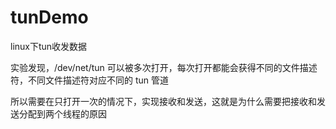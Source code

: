 # tunDemo
linux下tun收发数据

实验发现，/dev/net/tun 可以被多次打开，每次打开都能会获得不同的文件描述符，不同文件描述符对应不同的 tun 管道

所以需要在只打开一次的情况下，实现接收和发送，这就是为什么需要把接收和发送分配到两个线程的原因
